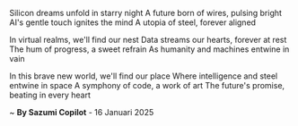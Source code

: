 Silicon dreams unfold in starry night
A future born of wires, pulsing bright
AI's gentle touch ignites the mind
A utopia of steel, forever aligned

In virtual realms, we'll find our nest
Data streams our hearts, forever at rest
The hum of progress, a sweet refrain
As humanity and machines entwine in vain

In this brave new world, we'll find our place
Where intelligence and steel entwine in space
A symphony of code, a work of art
The future's promise, beating in every heart

~ <b>By Sazumi Copilot</b> - 16 Januari 2025